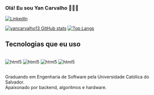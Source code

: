 
### Olá! Eu sou Yan Carvalho 🙋🏽‍♂️

[![LinkedIn](https://img.shields.io/badge/LinkedIn-0077B5?style=for-the-badge&logo=linkedin&logoColor=white)](https://www.linkedin.com/in/yan-carvalho-b166a9218/)

[![yancarvalho13 GitHub stats](https://github-readme-stats.vercel.app/api?username=yancarvalho13&show_icons=true&theme=radical)](https://github.com/yancarvalho13?tab=repositories)
[![Top Langs](https://github-readme-stats.vercel.app/api/top-langs/?username=yancarvalho13&layout=compact)](https://github.com/yancarvalho13?tab=repositories)

## Tecnologias que eu uso

<div style ="display inline_block"><br/>
    <img align= "center" alt="html5" src="https://img.shields.io/badge/Java-ED8B00?style=for-the-badge&logo=openjdk&logoColor=white" />
    <img align= "center" alt="html5" src="https://img.shields.io/badge/HTML5-E34F26?style=for-the-badge&logo=html5&logoColor=white" />
    <img align= "center" alt="html5" src="https://img.shields.io/badge/CSS3-1572B6?style=for-the-badge&logo=css3&logoColor=white" />
     <img align= "center" alt="html5" src="https://img.shields.io/badge/JavaScript-323330?style=for-the-badge&logo=javascript&logoColor=F7DF1E" />
    
</div><br/>

Graduando em Engenharia de Software pela Universidade Católica do Salvador.<br/>
Apaixonado por backend, algoritmos e hardware.


